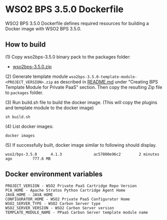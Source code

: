 # WSO2 BPS 3.5.0 Dockerfile

WSO2 BPS 3.5.0 Dockerfile defines required resources for building a Docker image with WSO2 BPS 3.5.0.

## How to build

(1) Copy wso2bps-3.5.0 binary pack to the packages folder:

* [wso2bps-3.5.0.zip](http://wso2.com/products/business-process-server/)

(2) Generate template module `wso2bps-3.5.0-template-module-<PROJECT_VERSION>.zip` as described in [README.md](https://github.com/wso2/private-paas-cartridges/blob/master/wso2bps/3.5.0/template-module/README.md) under "Creating BPS Template Module for Private PaaS" section. Then copy the resulting Zip file to `packages` folder.


(3) Run build.sh file to build the docker image. (This will copy the plugins and template module to the docker image)
```
sh build.sh
```

(4) List docker images:
```
docker images
```
(5) If successfully built, docker image similar to following should display.
```
wso2/bps-3.5.0      4.1.3              ac57800e96c2        2 minutes ago         777.6 MB
```
## Docker environment variables
```
PROJECT_VERSION - WSO2 Private PaaS Cartridge Repo Version
PCA_HOME - Apache Stratos Python Cartridge Agent Home
JAVA_HOME - JAVA HOME
CONFIGURATOR_HOME - WSO2 Private PaaS Configurator Home
WSO2_SERVER_TYPE - WSO2 Carbon Server type
WSO2_SERVER_VERSION - WSO2 Carbon Server version
TEMPLATE_MODULE_NAME - PPaaS Carbon Server template module name
```
